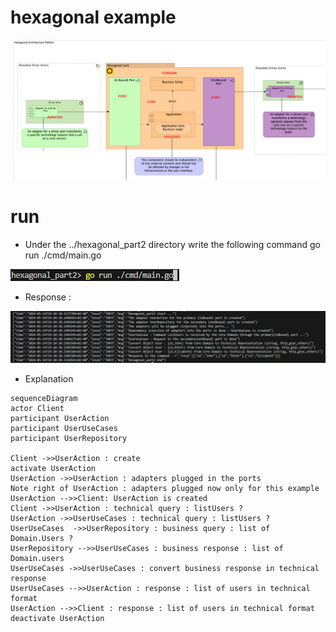 # hexagonal example

![image info](HexagonalSchemaWithLabels.png)

# run
- Under the ../hexagonal_part2 directory write the following command  go run ./cmd/main.go

![image info](Gocommand.png)

- Response :

![image info](GoCommandResponse.png)

- Explanation

```mermaid
sequenceDiagram
actor Client
participant UserAction
participant UserUseCases
participant UserRepository

Client ->>UserAction : create
activate UserAction
UserAction ->>UserAction : adapters plugged in the ports
Note right of UserAction : adapters plugged now only for this example
UserAction -->>Client: UserAction is created
Client ->>UserAction : technical query : listUsers ?
UserAction ->>UserUseCases : technical query : listUsers ?
UserUseCases  ->>UserRepository : business query : list of Domain.Users ?
UserRepository -->>UserUseCases : business response : list of Domain.users
UserUseCases ->>UserUseCases : convert business response in technical response
UserUseCases -->>UserAction : response : list of users in technical format
UserAction -->>Client : response : list of users in technical format
deactivate UserAction

```
